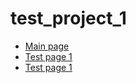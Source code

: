 # test_project_1
- [Main page](https://kepler122f.github.io/test_project_1/test_0.html)
- [Test page 1](https://kepler122f.github.io/test_project_1/test_1.html)
- [Test page 1](https://kepler122f.github.io/test_project_1/test_2.html)
